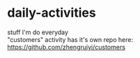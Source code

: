 # daily-activities

stuff I'm do everyday  
"customers" activity has it's own repo here: https://github.com/zhengruiyi/customers
